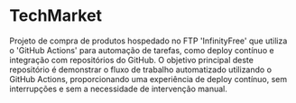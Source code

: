 # TechMarket

Projeto de compra de produtos hospedado no FTP 'InfinityFree' que utiliza o 'GitHub Actions' para automação de tarefas, como deploy contínuo e integração com repositórios do GitHub. O objetivo principal deste repositório é demonstrar o fluxo de trabalho automatizado utilizando o GitHub Actions, proporcionando uma experiência de deploy contínuo, sem interrupções e sem a necessidade de intervenção manual.
